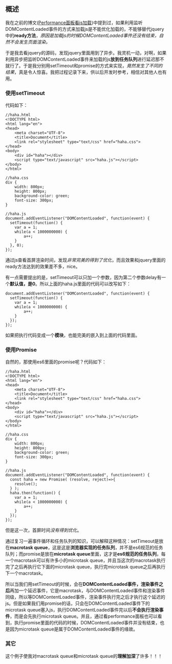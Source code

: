 ## 概述

我在之前的博文([Performance面板看js加载](https://www.cnblogs.com/yangzhou33/p/9048839.html))中提到过，如果利用监听DOMContentLoaded事件的方式来加载js是不能优化加载的，不能够替代jquery中的**ready方法**，*原因是加载js的时候DOMContentLoaded事件还没有结束，自然不会发生页面渲染。*

于是我去看jquery的源码，发现jquery里面用到了异步。我灵机一动，对啊，如果利用异步把监听DOMContentLoaded事件来加载的js**放到任务队列**进行延迟那不就行了。于是我分别用setTimeout和promise的方式来实现，*竟然发生了不同的结果*，真是令人惊喜。我把过程记录下来，供以后开发时参考，相信对其他人也有用。

### 使用setTimeout

代码如下：

```
//haha.html
<!DOCTYPE html>
<html lang="en">
<head>
    <meta charset="UTF-8">
    <title>Document</title>
    <link rel="stylesheet" type="text/css" href="haha.css">
</head>
<body>
    <div id="haha"></div>
    <script type="text/javascript" src="haha.js"></script>
</body>
</html>

//haha.css
div {
    width: 800px;
    height: 800px;
    background-color: green;
    font-size: 300px;
}

//haha.js
document.addEventListener("DOMContentLoaded", function(event) {
  setTimeout(function() {
    var a = 1;
    while(a < 1000000000) {
        a++;
    }
  }, 0);
});
```

通过js查看首屏渲染时间，发现*非常完美的得到了优化*，而且效果和jquery里面的ready方法达到的效果差不多，nice。

有一点需要提出的是，setTimeout可以只加一个参数，因为第二个参数delay有一个**默认值，是0**。所以上面的haha.js里面的代码可以改写如下：

```
document.addEventListener("DOMContentLoaded", function(event) {
  setTimeout(function() {
    var a = 1;
    while(a < 1000000000) {
        a++;
    }
  });
});
```

如果把执行代码变成一个**模块**，也能完美的嵌入到上面的代码里面。

### 使用Promise

自然的，那使用es6里面的promise呢？代码如下：

```
//haha.html
<!DOCTYPE html>
<html lang="en">
<head>
    <meta charset="UTF-8">
    <title>Document</title>
    <link rel="stylesheet" type="text/css" href="haha.css">
</head>
<body>
    <div id="haha"></div>
    <script type="text/javascript" src="haha.js"></script>
</body>
</html>

//haha.css
div {
    width: 800px;
    height: 800px;
    background-color: green;
    font-size: 300px;
}

//haha.js
document.addEventListener("DOMContentLoaded", function(event) {
  const haha = new Promise( (resolve, reject)=>{
    resolve();
  } );
  haha.then(function() {
    var a = 1;
    while(a < 1000000000) {
        a++;
    }
  });
});
```

但是这一次，首屏时间*没有得到优化*。

通过复习一遍事件循环和任务队列的知识，可以解释这种情况：setTimeout是放在**macrotask queue**，这是这是**浏览器实现的任务队列**，并不是es6规范的任务队列；而promise是放在**microtask queue**里面，这才是**es6规范的任务队列**，每一个macrotask可以有许多小的microtask queue，并且当这次的macrotask执行完了之后再执行它下面的microtask queue，执行完microtask queue之后再执行下一个macrotask。

所以当我们用setTimeout的时候，会在**DOMContentLoaded事件，渲染事件之后**再加一个延迟事件，它是macrotask，与DOMContentLoaded事件和渲染事件同级，所以等DOMContentLoaded事件，渲染事件执行完之后才执行这个延迟的js。但是如果我们用promise的话，只会在DOMContentLoaded事件下的microtask queue塞入js，执行DOMContentLoaded事件完以后**不会执行渲染事件**，而是会先执行microtask queue。并且，通过看performance面板也可以看到，执行promise里面的代码的时候，DOMContentLoaded事件并没有结束，也是因为microtask queue是属于DOMContentLoaded事件的缘故。

### 其它

这个例子使我对macrotask queue和microtask queue的**理解加深**了许多！！！







